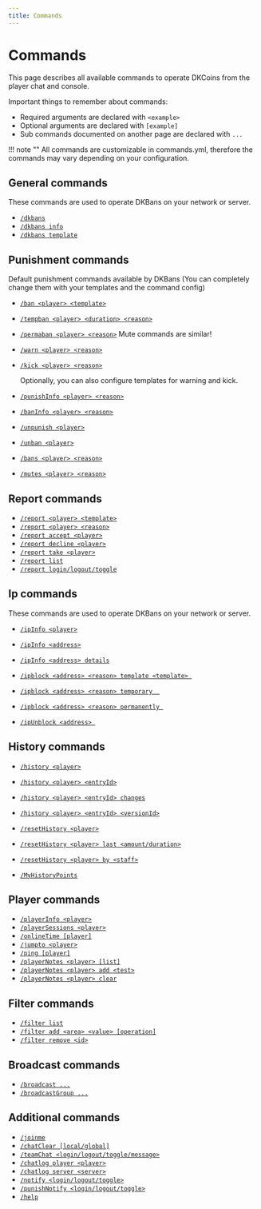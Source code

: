 ```yaml
---
title: Commands
---
```


# Commands

This page describes all available commands to operate DKCoins from the player chat and console.

Important things to remember about commands:

* Required arguments are declared with ```<example>```
* Optional arguments are declared with ```[example]```
* Sub commands documented on another page are declared with ```...```

!!! note ""
All commands are customizable in commands.yml, therefore the commands may vary depending on your configuration.

## General commands
These commands are used to operate DKBans on your network or server.

* [```/dkbans```]()
* [```/dkbans info```]()
* [```/dkbans template```]()

## Punishment commands
Default punishment commands available by DKBans (You can completely change them with your templates and the command config)

* [```/ban <player> <template>```]()
* [```/tempban <player> <duration> <reason>```]()
* [```/permaban <player> <reason>```]()
  Mute commands are similar!
  

* [```/warn <player> <reason>```]()
* [```/kick <player> <reason>```]()

  Optionally, you can also configure templates for warning and kick.


* [```/punishInfo <player> <reason>```]()
* [```/banInfo <player> <reason>```]()

* [```/unpunish <player>```]()
* [```/unban <player>```]()

* [```/bans <player> <reason>```]()
* [```/mutes <player> <reason>```]()

## Report commands

* [```/report <player> <template>```](report-commands.md#report-player-template)
* [```/report <player> <reason>```](report-commands.md#report-player-reason)
* [```/report accept <player>```](report-commands.md#report-accept-player)
* [```/report decline <player>```](report-commands.md#report-decline-player)
* [```/report take <player>```](report-commands.md#report-take-player)
* [```/report list```](report-commands.md#report-list)
* [```/report login/logout/toggle```](report-commands.md#report-loginlogouttoggle)

## Ip commands
These commands are used to operate DKBans on your network or server.

* [```/ipInfo <player>```]()
* [```/ipInfo <address>```]()
* [```/ipInfo <address> details```]()
  
* [```/ipblock <address> <reason> template <template> ```]()
* [```/ipblock <address> <reason> temporary  ```]()
* [```/ipblock <address> <reason> permanently ```]()

* [```/ipUnblock <address> ```]()

## History commands
* [```/history <player>```]()
* [```/history <player> <entryId>```]()
* [```/history <player> <entryId> changes```]()
* [```/history <player> <entryId> <versionId>```]()

* [```/resetHistory <player>```]()
* [```/resetHistory <player> last <amount/duration>```]()
* [```/resetHistory <player> by <staff>```]()
    
* [```/MyHistoryPoints```]()


## Player commands

* [```/playerInfo <player>```]()
* [```/playerSessions <player>```]()
* [```/onlineTime [player]```]()
* [```/jumpto <player>```]()
* [```/ping [player]```]()
* [```/playerNotes <player> [list]```]()
* [```/playerNotes <player> add <test>```]()
* [```/playerNotes <player> clear```]()


## Filter commands

* [```/filter list```]()
* [```/filter add <area> <value> [operation]```]()
* [```/filter remove <id>```]()

## Broadcast commands

* [```/broadcast ...```](broadcast-commands.md)
* [```/broadcastGroup ...```](broadcast-group-commands.md)

## Additional commands

* [```/joinme```](additional-commands.md#joinme)
* [```/chatClear [local/global]```](additional-commands.md#chatclear-localglobal)
* [```/teamChat <login/logout/toggle/message>```](additional-commands.md#teamchat-loginlogouttogglemessage)
* [```/chatlog player <player>```](additional-commands.md#chatlog-player-player)
* [```/chatlog server <server>```](additional-commands.md#chatlog-server-server)
* [```/notify <login/logout/toggle>```](additional-commands.md#notify-loginlogouttoggle)
* [```/punishNotify <login/logout/toggle>```](additional-commands.md#punishnotify-loginlogouttoggle)
* [```/help```](additional-commands.md#help)

